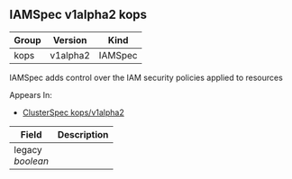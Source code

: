 ## IAMSpec v1alpha2 kops

Group        | Version     | Kind
------------ | ---------- | -----------
kops | v1alpha2 | IAMSpec



IAMSpec adds control over the IAM security policies applied to resources

<aside class="notice">
Appears In:

<ul> 
<li><a href="#clusterspec-v1alpha2-kops">ClusterSpec kops/v1alpha2</a></li>
</ul></aside>

Field        | Description
------------ | -----------
legacy <br /> *boolean*    | 


